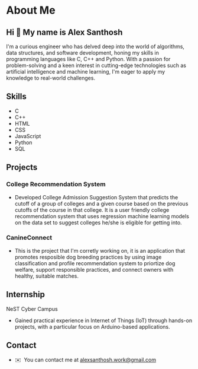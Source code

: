 # About Me
## Hi 👋 My name is Alex Santhosh

I'm a curious engineer who has delved deep into the world of algorithms, data structures, and software development, honing my skills in programming languages like  C, C++ and Python. With a passion for problem-solving and a keen interest in cutting-edge technologies such as artificial intelligence and machine learning, I'm eager to apply my knowledge to real-world challenges.

## Skills
- C
- C++
- HTML
- CSS
- JavaScript
- Python
- SQL

## Projects
### College Recommendation System
- Developed College Admission Suggestion System that predicts the cutoff of a group of colleges and a given course
based on the previous cutoffs of the course in that college. It is a user friendly college recommendation system that uses
regression machine learning models on the data set to suggest colleges he/she is eligible for getting into.

### CanineConnect
- This is the project that I'm corretly working on, it is an application that promotes resposible dog breeding practices by using image classification and profile recommendation system to priortize dog welfare, support responsible practices, and connect owners with healthy, suitable matches.

## Internship
NeST Cyber Campus 
- Gained practical experience in Internet of Things (IoT) through hands-on projects, with a
particular focus on Arduino-based applications.


## Contact
*   ✉️  You can contact me at [alexsanthosh.work@gmail.com](mailto:alexsanthosh.work@gmail.com)


